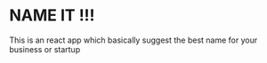 # NAME IT !!!

This is an react app which basically suggest the best name for your business or startup
